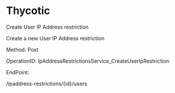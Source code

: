 #     Thycotic


Create User IP Address restriction

Create a new User IP Address restriction

Method: Post

OperationID: IpAddressRestrictionsService_CreateUserIpRestriction

EndPoint:

/ipaddress-restrictions/{id}/users
